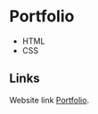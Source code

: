 # Portfolio
* HTML
* CSS

## Links

Website link [Portfolio](https://muhammedalsin.github.io/Portfolio/).



